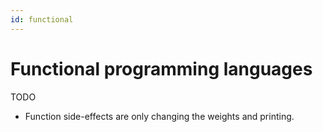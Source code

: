 ```yaml
---
id: functional
---
```


# Functional programming languages

TODO

  - Function side-effects are only changing the weights and printing.